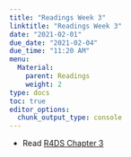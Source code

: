 ```yaml
---
title: "Readings Week 3"
linktitle: "Readings Week 3"
date: "2021-02-01"
due_date: "2021-02-04"
due_time: "11:20 AM"
menu:
  Material:
    parent: Readings
    weight: 2
type: docs
toc: true
editor_options: 
  chunk_output_type: console
---
```




* Read [R4DS Chapter 3](https://r4ds.had.co.nz/data-visualisation.html) 
